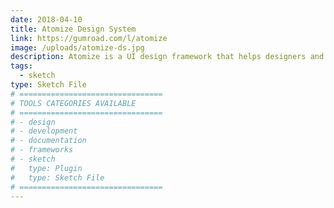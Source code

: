 ```yaml
---
date: 2018-04-10
title: Atomize Design System
link: https://gumroad.com/l/atomize
image: /uploads/atomize-ds.jpg
description: Atomize is a UI design framework that helps designers and developers design well-structured, scalable and more consistent interfaces for the web. It is based on Atomic design methodology which has atoms and molecules.
tags:
  - sketch
type: Sketch File
# ================================
# TOOLS CATEGORIES AVAILABLE
# ================================
# - design
# - development
# - documentation
# - frameworks
# - sketch
#   type: Plugin
#   type: Sketch File
# ================================
---
```


